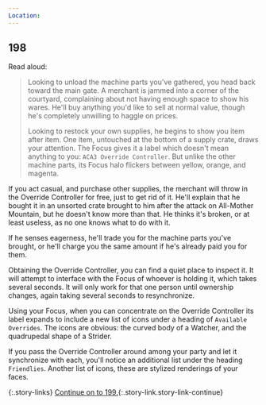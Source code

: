 ```yaml
---
Location: 
---
```


## 198

Read aloud:

> Looking to unload the machine parts you've gathered, you head back toward the main gate.
> A merchant is jammed into a corner of the courtyard, complaining about not having enough space to show his wares.
> He'll buy anything you'd like to sell at normal value, though he's completely unwilling to haggle on prices.
>
> Looking to restock your own supplies, he begins to show you item after item.
> One item, untouched at the bottom of a supply crate, draws your attention.
> The Focus gives it a label which doesn't mean anything to you: `ACA3 Override Controller`.
> But unlike the other machine parts, its Focus halo flickers between yellow, orange, and magenta.

If you act casual, and purchase other supplies, the merchant will throw in the Override Controller for free, just to get rid of it.
He'll explain that he bought it in an unsorted crate brought to him after the attack on All-Mother Mountain, but he doesn't know more than that.
He thinks it's broken, or at least useless, as no one knows what to do with it.

If he senses eagerness, he'll trade you for the machine parts you've brought, or he'll charge you the same amount if he's already paid you for them.

Obtaining the Override Controller, you can find a quiet place to inspect it.
It will attempt to interface with the Focus of whoever is holding it, which takes several seconds.
It will only work for that one person until ownership changes, again taking several seconds to resynchronize.

Using your Focus, when you can concentrate on the Override Controller its label expands to include a new list of icons under a heading of `Available Overrides`.
The icons are obvious: the curved body of a Watcher, and the quadrupedal shape of a Strider.

If you pass the Override Controller around among your party and let it synchronize with each, you'll notice an additional list under the heading `Friendlies`.
Another list of icons, these are stylized renderings of your faces.

{:.story-links}
[Continue on to 199.](199-what-next.md){:.story-link.story-link-continue}
